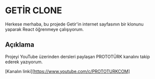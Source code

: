 # GETİR CLONE

Herkese merhaba, bu projede Getir'in internet sayfasının bir klonunu yaparak React öğrenmeye çalışıyorum.

## Açıklama

Projeyi YouTube üzerinden dersleri paylaşan PROTOTÜRK kanalını takip ederek yazıyorum.

[Kanalın linki][https://www.youtube.com/c/PROTOTURKCOM]
